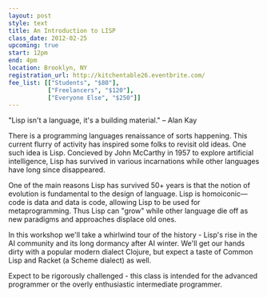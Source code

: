 ```yaml
---
layout: post
style: text
title: An Introduction to LISP
class_date: 2012-02-25
upcoming: true
start: 12pm
end: 4pm
location: Brooklyn, NY
registration_url: http://kitchentable26.eventbrite.com/
fee_list: [["Students", "$80"],
           ["Freelancers", "$120"],
           ["Everyone Else", "$250"]]
---
```

"Lisp isn't a language, it's a building material." – Alan Kay

There is a programming languages renaissance of sorts happening. This current flurry of activity has inspired some folks to revisit old ideas. One such idea is Lisp. Concieved by John McCarthy in 1957 to explore artificial intelligence, Lisp has survived in various incarnations while other languages have long since disappeared.

One of the main reasons Lisp has survived 50+ years is that the notion of evolution is fundamental to the design of language. Lisp is homoiconic—code is data and data is code, allowing Lisp to be used for metaprogramming. Thus Lisp can "grow" while other language die off as new paradigms and approaches displace old ones.

In this workshop we'll take a whirlwind tour of the history - Lisp's rise in the AI community and its long dormancy after AI winter. We'll get our hands dirty with a popular modern dialect Clojure, but expect a taste of Common Lisp and Racket (a Scheme dialect) as well.

Expect to be rigorously challenged - this class is intended for the advanced programmer or the overly enthusiastic intermediate programmer.